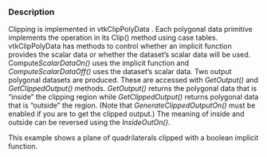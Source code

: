 ### Description
Clipping is implemented in vtkClipPolyData . Each polygonal data primitive implements the operation in its Clip() method using case tables. vtkClipPolyData has methods to control whether an implicit function provides the scalar data or whether the dataset’s scalar data will be used. Compute*ScalarDataOn()* uses the implicit function and *ComputeScalarDataOff()* uses the dataset’s scalar data. Two output polygonal datasets are produced. These are accessed with *GetOutput()* and *GetClippedOutput()* methods. *GetOutput()* returns the polygonal data that is “inside” the clipping region while *GetClippedOutput()* returns polygonal data that is “outside” the region. (Note that *GenerateClippedOutputOn()* must be enabled if you are to get the clipped output.) The meaning of inside and outside can be reversed using the *InsideOutOn()*.

This example shows a plane of quadrilaterals clipped with a boolean implicit function.
